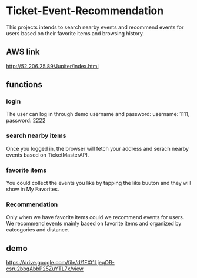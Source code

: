 # Ticket-Event-Recommendation
This projects intends to search nearby events and recommend events for users based on their favorite items and browsing history.
## AWS link
http://52.206.25.89/Jupiter/index.html
## functions
### login
The user can log in through demo username and password:
username: 1111,
password: 2222
### search nearby items
Once you logged in, the browser will fetch your address and serach nearby events based on TicketMasterAPI. 
### favorite items
You could collect the events you like by tapping the like buuton and they will show in My Favorites.
### Recommendation
Only when we have favorite items could we recommend events for users. We recommend events mainly based on favorite items and organized by cateogories and distance.
## demo
https://drive.google.com/file/d/1FXt1LjeqOR-csru2bbqAbbP25ZuYTL7x/view